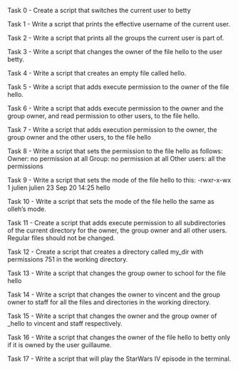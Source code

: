 Task 0 - Create a script that switches the current user to betty

Task 1 - Write a script that prints the effective username of the current user.

Task 2 - Write a script that prints all the groups the current user is part of.

Task 3 - Write a script that changes the owner of the file hello to the user betty.

Task 4 - Write a script that creates an empty file called hello.

Task 5 - Write a script that adds execute permission to the owner of the file hello.

Task 6 - Write a script that adds execute permission to the owner and the group owner, and read permission to other users, to the file hello.

Task 7 - Write a script that adds execution permission to the owner, the group owner and the other users, to the file hello

Task 8 - Write a script that sets the permission to the file hello as follows:
Owner: no permission at all
Group: no permission at all
Other users: all the permissions

Task 9 - Write a script that sets the mode of the file hello to this:
-rwxr-x-wx 1 julien julien 23 Sep 20 14:25 hello

Task 10 - Write a script that sets the mode of the file hello the same as olleh’s mode.

Task 11 - Create a script that adds execute permission to all subdirectories of the current directory for the owner, the group owner and all other users. Regular files should not be changed.

Task 12 - Create a script that creates a directory called my_dir with permissions 751 in the working directory.

Task 13 - Write a script that changes the group owner to school for the file hello

Task 14 - Write a script that changes the owner to vincent and the group owner to staff for all the files and directories in the working directory.

Task 15 - Write a script that changes the owner and the group owner of _hello to vincent and staff respectively.

Task 16 - Write a script that changes the owner of the file hello to betty only if it is owned by the user guillaume.

Task 17 - Write a script that will play the StarWars IV episode in the terminal.
